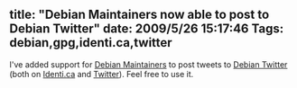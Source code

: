 title: "Debian Maintainers now able to post to Debian Twitter"
date: 2009/5/26 15:17:46
Tags: debian,gpg,identi.ca,twitter
---
I've added support for <a href="http://wiki.debian.org/Maintainers">Debian Maintainers</a> to post tweets to <a href="http://twitter.debian.net">Debian Twitter</a> (both on <a href="http://identi.ca/debianproject">Identi.ca</a> and <a href="http://twitter.com/debianproject">Twitter</a>). Feel free to use it.